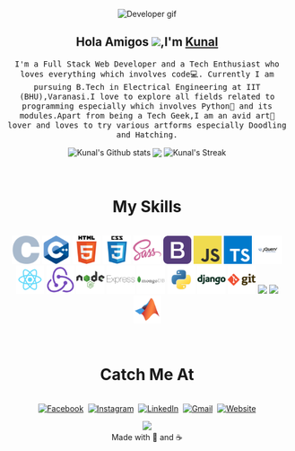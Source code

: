 <p align='center'>
  <img  src="https://github.com/KKVANONYMOUS/kkvanonymous/blob/master/gifs/Developer.gif" alt="Developer gif">
</p>
<h2 align="center">Hola Amigos <img width="30px" src="https://github.com/KKVANONYMOUS/kkvanonymous/blob/master/gifs/Hi.gif">,I'm <a href="http://kkvanonymous.github.io/">Kunal</a></h2>
<p align="center">
  <samp>
  I'm a Full Stack Web Developer and a Tech Enthusiast who loves everything which involves code💻. Currently I am pursuing B.Tech in Electrical Engineering at IIT (BHU),Varanasi.I love to explore all fields related to programming especially which involves Python🐍 and its modules.Apart from being a Tech Geek,I am an avid art🎨 lover and loves to try various artforms especially Doodling and Hatching.
  </samp>
</p>
<p align="center">
<img align="center" src="https://github-readme-stats.vercel.app/api?username=kkvanonymous&show_icons=true&border=true&icon_color=79ff97&text_color=efefef&bg_color=24292e&title_color=fff" alt="Kunal's Github stats">
<img align="center" src="https://github-readme-stats.vercel.app/api/top-langs/?username=kkvanonymous&hide_title=false&layout=compact&bg_color=24292e&text_color=fff&title_color=fff">
<img align="center" src="https://github-readme-streak-stats.herokuapp.com/?user=kkvanonymous&theme=tokyonight" alt="Kunal's Streak">
</p><br>
<h1 align="center">My Skills</h1>
<p align="center">
<br>
 <code><img height="50" src="https://github.com/devicons/devicon/blob/master/icons/c/c-original.svg"></code>
<code><img height="50" src="https://raw.githubusercontent.com/devicons/devicon/master/icons/cplusplus/cplusplus-original.svg"></code>
<code><img height="50" src="https://raw.githubusercontent.com/github/explore/80688e429a7d4ef2fca1e82350fe8e3517d3494d/topics/html/html.png"></code>
<code><img height="50" src="https://raw.githubusercontent.com/github/explore/80688e429a7d4ef2fca1e82350fe8e3517d3494d/topics/css/css.png"></code>
<code><img height="50" src="https://raw.githubusercontent.com/github/explore/80688e429a7d4ef2fca1e82350fe8e3517d3494d/topics/sass/sass.png"></code>
<code><img height="50" src="https://raw.githubusercontent.com/github/explore/80688e429a7d4ef2fca1e82350fe8e3517d3494d/topics/bootstrap/bootstrap.png"></code>
<code><img height="50" src="https://raw.githubusercontent.com/github/explore/80688e429a7d4ef2fca1e82350fe8e3517d3494d/topics/javascript/javascript.png"></code>
<code><img height="50" src="https://raw.githubusercontent.com/github/explore/80688e429a7d4ef2fca1e82350fe8e3517d3494d/topics/typescript/typescript.png"></code>
<code><img height="50" src="https://raw.githubusercontent.com/github/explore/80688e429a7d4ef2fca1e82350fe8e3517d3494d/topics/jquery/jquery.png"></code> 
<code><img height="50" src="https://raw.githubusercontent.com/github/explore/80688e429a7d4ef2fca1e82350fe8e3517d3494d/topics/react/react.png"></code>
<code><img height="50" src="https://raw.githubusercontent.com/github/explore/80688e429a7d4ef2fca1e82350fe8e3517d3494d/topics/redux/redux.png"></code>
<code><img height="50" src="https://github.com/devicons/devicon/blob/master/icons/nodejs/nodejs-original-wordmark.svg"></code>
<code><img height="50" src="https://raw.githubusercontent.com/github/explore/80688e429a7d4ef2fca1e82350fe8e3517d3494d/topics/express/express.png"></code>
<code><img height="50" src="https://raw.githubusercontent.com/github/explore/80688e429a7d4ef2fca1e82350fe8e3517d3494d/topics/mongodb/mongodb.png"></code>
<code><img height="50" src="https://raw.githubusercontent.com/github/explore/80688e429a7d4ef2fca1e82350fe8e3517d3494d/topics/python/python.png"></code>
<code><img height="50" src="https://raw.githubusercontent.com/github/explore/80688e429a7d4ef2fca1e82350fe8e3517d3494d/topics/django/django.png"></code>
<code><img height="50" src="https://raw.githubusercontent.com/github/explore/80688e429a7d4ef2fca1e82350fe8e3517d3494d/topics/git/git.png"></code>
<code><img  height="50" src="https://www.vectorlogo.zone/logos/getpostman/getpostman-icon.svg"/></code>
 <code><img height="50" src="https://www.vectorlogo.zone/logos/firebase/firebase-icon.svg"/></code>
  <code><img height="50" src="https://github.com/devicons/devicon/blob/master/icons/matlab/matlab-original.svg"></code>
</p><br>
<h1 align="center">Catch Me At</h1>
<p align="center">
<br>
<a href="https://www.facebook.com/kkvanonymous/"><img src="https://img.shields.io/badge/facebook-%231877F2.svg?&style=for-the-badge&logo=facebook&logoColor=white" alt="Facebook" /></a>&nbsp;
<a href="https://www.instagram.com/kunal_kumar_verma.io/"><img src="https://img.shields.io/badge/instagram-%23E4405F.svg?&style=for-the-badge&logo=instagram&logoColor=white" alt="Instagram" /></a>&nbsp;
<a href="https://www.linkedin.com/in/kkvanonymous/"><img src="https://img.shields.io/badge/linkedin-%230077B5.svg?&style=for-the-badge&logo=linkedin&logoColor=white" alt="LinkedIn" /></a>&nbsp;
<a href="mailto:kunal.kumar.verma2001@gmail.com?subject=Hola%20Kunal"><img src="https://img.shields.io/badge/gmail-%23D14836.svg?&style=for-the-badge&logo=gmail&logoColor=white" alt="Gmail"/></a>&nbsp;
<a href="https://kkvanonymous.github.io/"><img alt="Website" src="https://img.shields.io/website?style=for-the-badge&up_message=portfolio&url=https%3A%2F%2Fkkvanonymous.github.io%2F"></a>
</p>

<p align="center">
  <img src="https://komarev.com/ghpvc/?username=kkvanonymous"><br>
Made with 💖 and ☕</p>
